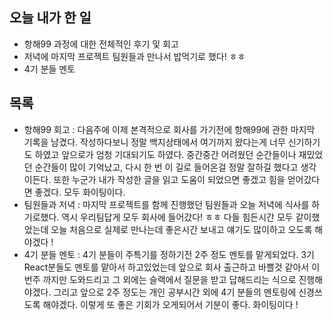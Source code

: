 ## 오늘 내가 한 일
- 항해99 과정에 대한 전체적인 후기 및 회고
- 저녁에 마지막 프로젝트 팀원들과 만나서 밥먹기로 했다! ㅎㅎ
- 4기 분들 멘토

## 목록
- 항해99 회고 : 다음주에 이제 본격적으로 회사를 가기전에 항해99에 관한 마지막 기록을 남겼다. 작성하다보니 정말 백지상태에서 여기까지 왔다는게 너무 신기하기도 하였고 앞으로가 엄청 기대되기도 하였다. 중간중간 어려웠던 순간들이나 재밌었던 순간들이 많이 기억났고, 다시 한 번 이 길로 들어온걸 정말 잘하길 했다고 생각이든다. 또한 누군가 내가 작성한 글을 읽고 도움이 되었으면 좋겠고 힘을 얻어갔다면 좋겠다. 모두 화이팅이다.
- 팀원들과 저녁 : 마지막 프로젝트를 함께 진행했던 팀원들과 오늘 저녁에 식사를 하기로했다. 역시 우리팀답게 모두 회사에 들어갔다! ㅎㅎ 다들 힘든시간 모두 같이했었는데 오늘 처음으로 실제로 만나는데 좋은시간 보내고 얘기도 많이하고 오도록 해야겠다 !
- 4기 분들 멘토 : 4기 분들이 주특기를 정하기전 2주 정도 멘토를 맡게되었다. 3기 React분들도 멘토를 맡아서 하고있었는데 앞으로 회사 출근하고 바쁠것 같아서 이번주 까지만 도와드리고 그 외에는 슬랙에서 질문을 받고 답해드리는 식으로 진행해야겠다. 그리고 앞으로 2주 정도는 개인 공부시간 외에 4기 분들의 멘토링에 신경쓰도록 해야겠다. 이렇게 또 좋은 기회가 오게되어서 기분이 좋다. 화이팅이다 !
